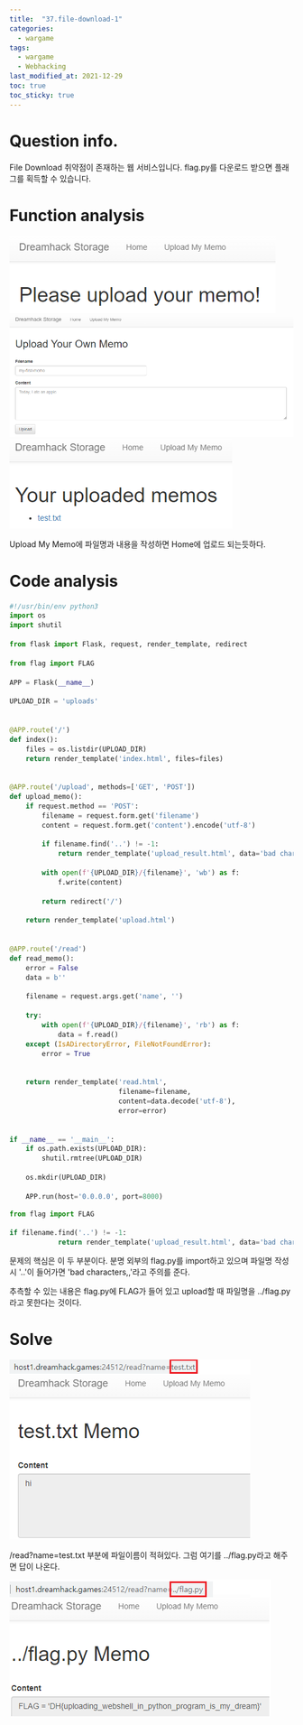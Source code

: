```yaml
---
title:  "37.file-download-1"
categories:
  - wargame
tags:
  - wargame
  - Webhacking
last_modified_at: 2021-12-29
toc: true
toc_sticky: true
---
```


# Question info.
File Download 취약점이 존재하는 웹 서비스입니다.
flag.py를 다운로드 받으면 플래그를 획득할 수 있습니다.

# Function analysis
![37_1](/assets/images/wargame/37_1.PNG)
![37_2](/assets/images/wargame/37_2.PNG)
![37_3](/assets/images/wargame/37_3.PNG)

Upload My Memo에 파일명과 내용을 작성하면 Home에 업로드 되는듯하다.

# Code analysis
```python
#!/usr/bin/env python3
import os
import shutil

from flask import Flask, request, render_template, redirect

from flag import FLAG

APP = Flask(__name__)

UPLOAD_DIR = 'uploads'


@APP.route('/')
def index():
    files = os.listdir(UPLOAD_DIR)
    return render_template('index.html', files=files)


@APP.route('/upload', methods=['GET', 'POST'])
def upload_memo():
    if request.method == 'POST':
        filename = request.form.get('filename')
        content = request.form.get('content').encode('utf-8')

        if filename.find('..') != -1:
            return render_template('upload_result.html', data='bad characters,,')

        with open(f'{UPLOAD_DIR}/{filename}', 'wb') as f:
            f.write(content)

        return redirect('/')

    return render_template('upload.html')


@APP.route('/read')
def read_memo():
    error = False
    data = b''

    filename = request.args.get('name', '')

    try:
        with open(f'{UPLOAD_DIR}/{filename}', 'rb') as f:
            data = f.read()
    except (IsADirectoryError, FileNotFoundError):
        error = True


    return render_template('read.html',
                           filename=filename,
                           content=data.decode('utf-8'),
                           error=error)


if __name__ == '__main__':
    if os.path.exists(UPLOAD_DIR):
        shutil.rmtree(UPLOAD_DIR)

    os.mkdir(UPLOAD_DIR)

    APP.run(host='0.0.0.0', port=8000)
```

```python
from flag import FLAG

if filename.find('..') != -1:
            return render_template('upload_result.html', data='bad characters,,')
```

문제의 핵심은 이 두 부분이다.
분명 외부의 flag.py를 import하고 있으며 파일명 작성 시 '..'이 들어가면 'bad characters,,'라고 주의를 준다.

추측할 수 있는 내용은 flag.py에 FLAG가 들어 있고 upload할 때 파일명을 ../flag.py라고 못한다는 것이다.

# Solve
![37_4](/assets/images/wargame/37_4.png)

/read?name=test.txt 부분에 파일이름이 적혀있다.
그럼 여기를 ../flag.py라고 해주면 답이 나온다.

![37_5](/assets/images/wargame/37_5.png)

